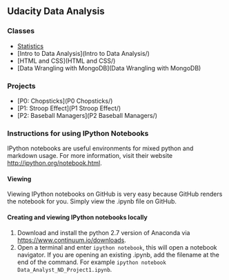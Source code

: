 ## Udacity Data Analysis

### Classes
- [Statistics](Statistics/)
- [Intro to Data Analysis](Intro to Data Analysis/)
- [HTML and CSS](HTML and CSS/)
- [Data Wrangling with MongoDB](Data Wrangling with MongoDB)

### Projects
- [P0: Chopsticks](P0 Chopsticks/)
- [P1: Stroop Effect](P1 Stroop Effect/)
- [P2: Baseball Managers](P2 Baseball Managers/)

### Instructions for using IPython Notebooks

IPython notebooks are useful environments for mixed python and markdown usage. For more information, visit their website http://ipython.org/notebook.html.

#### Viewing 

Viewing IPython notebooks on GitHub is very easy because GitHub renders the notebook for you. Simply view the .ipynb file on GitHub.

#### Creating and viewing IPython notebooks locally

1. Download and install the python 2.7 version of Anaconda via https://www.continuum.io/downloads.
2. Open a terminal and enter ```ipython notebook```, this will open a notebook navigator. If you are opening an existing .ipynb, add the filename at the end of the command. For example ```ipython notebook Data_Analyst_ND_Project1.ipynb```.
